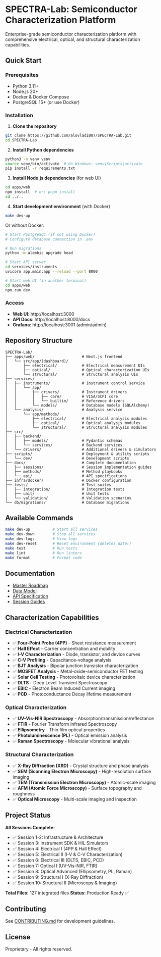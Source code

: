 # SPECTRA-Lab: Semiconductor Characterization Platform

Enterprise-grade semiconductor characterization platform with comprehensive electrical, optical, and structural characterization capabilities.

## Quick Start

### Prerequisites
- Python 3.11+
- Node.js 20+
- Docker & Docker Compose
- PostgreSQL 15+ (or use Docker)

### Installation

1. **Clone the repository**
```bash
git clone https://github.com/alovladi007/SPECTRA-Lab.git
cd SPECTRA-Lab
```

2. **Install Python dependencies**
```bash
python3 -m venv venv
source venv/bin/activate  # On Windows: venv\Scripts\activate
pip install -r requirements.txt
```

3. **Install Node.js dependencies** (for web UI)
```bash
cd apps/web
npm install  # or: pnpm install
cd ../..
```

4. **Start development environment** (with Docker)
```bash
make dev-up
```

Or without Docker:
```bash
# Start PostgreSQL (if not using Docker)
# Configure database connection in .env

# Run migrations
python -m alembic upgrade head

# Start API server
cd services/instruments
uvicorn app.main:app --reload --port 8000

# Start web UI (in another terminal)
cd apps/web
npm run dev
```

### Access

- **Web UI**: http://localhost:3000
- **API Docs**: http://localhost:8000/docs
- **Grafana**: http://localhost:3001 (admin/admin)

## Repository Structure

```
SPECTRA-Lab/
├── apps/web/                     # Next.js frontend
│   └── src/app/(dashboard)/
│       ├── electrical/           # Electrical measurement UIs
│       ├── optical/              # Optical characterization UIs
│       └── structural/           # Structural analysis UIs
├── services/
│   ├── instruments/              # Instrument control service
│   │   └── app/
│   │       ├── drivers/          # Instrument drivers
│   │       │   ├── core/         # VISA/SCPI core
│   │       │   └── builtin/      # Reference drivers
│   │       └── models/           # Database models (SQLAlchemy)
│   └── analysis/                 # Analysis service
│       └── app/methods/
│           ├── electrical/       # Electrical analysis modules
│           ├── optical/          # Optical analysis modules
│           └── structural/       # Structural analysis modules
├── src/
│   ├── backend/
│   │   ├── models/               # Pydantic schemas
│   │   └── services/             # Backend services
│   └── drivers/                  # Additional drivers & simulators
├── scripts/                      # Deployment & utility scripts
│   └── dev/                      # Development scripts
├── docs/                         # Complete documentation
│   ├── sessions/                 # Session implementation guides
│   ├── methods/                  # Method playbooks
│   └── api/                      # API specifications
├── infra/docker/                 # Docker configuration
├── tests/                        # Test suites
│   ├── integration/              # Integration tests
│   ├── unit/                     # Unit tests
│   └── validation/               # Validation scenarios
└── db/migrations/                # Database migrations
```

## Available Commands

```bash
make dev-up          # Start all services
make dev-down        # Stop all services
make dev-logs        # View logs
make dev-reset       # Reset environment (deletes data!)
make test            # Run tests
make lint            # Run linters
make format          # Format code
```

## Documentation

- [Master Roadmap](docs/ROADMAP.md)
- [Data Model](docs/DATA_MODEL_SPECIFICATION.md)
- [API Specification](docs/api/openapi_specification.yaml)
- [Session Guides](docs/sessions/)

## Characterization Capabilities

### Electrical Characterization
- ✅ **Four-Point Probe (4PP)** - Sheet resistance measurement
- ✅ **Hall Effect** - Carrier concentration and mobility
- ✅ **I-V Characterization** - Diode, transistor, and device curves
- ✅ **C-V Profiling** - Capacitance-voltage analysis
- ✅ **BJT Analysis** - Bipolar junction transistor characterization
- ✅ **MOSFET Analysis** - Metal-oxide-semiconductor FET testing
- ✅ **Solar Cell Testing** - Photovoltaic device characterization
- ✅ **DLTS** - Deep Level Transient Spectroscopy
- ✅ **EBIC** - Electron Beam Induced Current imaging
- ✅ **PCD** - Photoconductance Decay lifetime measurement

### Optical Characterization
- ✅ **UV-Vis-NIR Spectroscopy** - Absorption/transmission/reflectance
- ✅ **FTIR** - Fourier Transform Infrared Spectroscopy
- ✅ **Ellipsometry** - Thin film optical properties
- ✅ **Photoluminescence (PL)** - Optical emission analysis
- ✅ **Raman Spectroscopy** - Molecular vibrational analysis

### Structural Characterization
- ✅ **X-Ray Diffraction (XRD)** - Crystal structure and phase analysis
- ✅ **SEM (Scanning Electron Microscopy)** - High-resolution surface imaging
- ✅ **TEM (Transmission Electron Microscopy)** - Atomic-scale imaging
- ✅ **AFM (Atomic Force Microscopy)** - Surface topography and roughness
- ✅ **Optical Microscopy** - Multi-scale imaging and inspection

## Project Status

**All Sessions Complete:**
- ✅ Session 1-2: Infrastructure & Architecture
- ✅ Session 3: Instrument SDK & HIL Simulators
- ✅ Session 4: Electrical I (4PP & Hall Effect)
- ✅ Session 5: Electrical II (I-V & C-V Characterization)
- ✅ Session 6: Electrical III (DLTS, EBIC, PCD)
- ✅ Session 7: Optical I (UV-Vis-NIR, FTIR)
- ✅ Session 8: Optical Advanced (Ellipsometry, PL, Raman)
- ✅ Session 9: Structural I (X-Ray Diffraction)
- ✅ Session 10: Structural II (Microscopy & Imaging)

**Total Files:** 127 integrated files
**Status:** Production Ready ✅

## Contributing

See [CONTRIBUTING.md](CONTRIBUTING.md) for development guidelines.

## License

Proprietary - All rights reserved.
